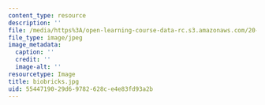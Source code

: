 ```yaml
---
content_type: resource
description: ''
file: /media/https%3A/open-learning-course-data-rc.s3.amazonaws.com/20-020-introduction-to-biological-engineering-design-spring-2009/5544719029d69782628ce4e83fd93a2b_biobricks.jpg
file_type: image/jpeg
image_metadata:
  caption: ''
  credit: ''
  image-alt: ''
resourcetype: Image
title: biobricks.jpg
uid: 55447190-29d6-9782-628c-e4e83fd93a2b
---
```

